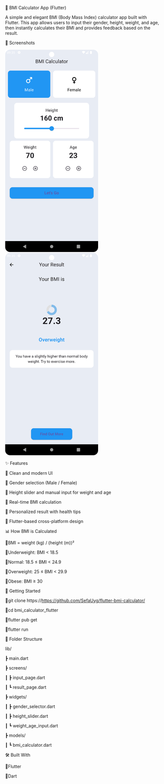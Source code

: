 🧮 BMI Calculator App (Flutter)

A simple and elegant BMI (Body Mass Index) calculator app built with Flutter.
This app allows users to input their gender, height, weight, and age, then instantly calculates their BMI and provides feedback based on the result.

📱 Screenshots

<img src="https://github.com/SefaUyg/flutter-bmi-calculator/blob/main/BMI_Flutter_App/screenshots/ss-1.png" alt="Input Screen" width="300"> <img src="https://github.com/SefaUyg/flutter-bmi-calculator/blob/main/BMI_Flutter_App/screenshots/ss-2.png" alt="Result Screen" width="300">

✨ Features

🔹 Clean and modern UI

🔹 Gender selection (Male / Female)

🔹 Height slider and manual input for weight and age

🔹 Real-time BMI calculation

🔹 Personalized result with health tips

🔹 Flutter-based cross-platform design

📊 How BMI is Calculated

🔹BMI = weight (kg) / (height (m))²

🔹Underweight: BMI < 18.5

🔹Normal: 18.5 ≤ BMI < 24.9

🔹Overweight: 25 ≤ BMI < 29.9

🔹Obese: BMI ≥ 30

🚀 Getting Started

🔹git clone https://https://github.com/SefaUyg/flutter-bmi-calculator/

🔹cd bmi_calculator_flutter

🔹flutter pub get

🔹flutter run

📁 Folder Structure

lib/

 ┣ main.dart
 
 ┣ screens/
 
 ┃ ┣ input_page.dart
 
 ┃ ┗ result_page.dart
 
 ┣ widgets/
 
 ┃ ┣ gender_selector.dart
 
 ┃ ┣ height_slider.dart
 
 ┃ ┗ weight_age_input.dart
 
 ┣ models/
 
 ┃ ┗ bmi_calculator.dart
 
🛠️ Built With

🔹Flutter

🔹Dart
